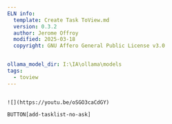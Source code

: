 ```yaml
---
ELN info:
  template: Create Task ToView.md
  version: 0.3.2
  author: Jerome Offroy
  modified: 2025-03-18
  copyright: GNU Affero General Public License v3.0


ollama_model_dir: I:\IA\ollama\models
tags:
  - toview
---
```

````ad-tip

![](https://youtu.be/oSGO3caCdGY)
````




`BUTTON[add-tasklist-no-ask]`


